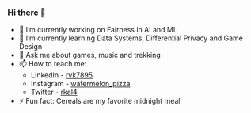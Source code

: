 ### Hi there 👋

- 🔭 I’m currently working on Fairness in AI and ML
- 🌱 I’m currently learning Data Systems, Differential Privacy and Game Design
- 💬 Ask me about games, music and trekking
- 📫 How to reach me: 
  - LinkedIn - [rvk7895](https://www.linkedin.com/in/rvk7895/) 
  - Instagram - [watermelon_pizza](https://www.instagram.com/_watermelon_pizza_/)
  - Twitter - [rkal4](https://twitter.com/rkal4)
- ⚡ Fun fact: Cereals are my favorite midnight meal  

